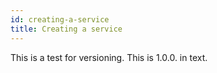 ```yaml
---
id: creating-a-service
title: Creating a service
---
```


This is a test for versioning. This is 1.0.0. in text.
